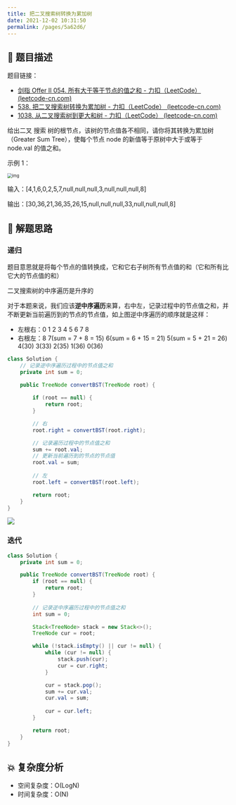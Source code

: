 ```yaml
---
title: 把二叉搜索树转换为累加树
date: 2021-12-02 10:31:50
permalink: /pages/5a62d6/
---
```


## 📃 题目描述

题目链接：

- [剑指 Offer II 054. 所有大于等于节点的值之和 - 力扣（LeetCode） (leetcode-cn.com)](https://leetcode-cn.com/problems/w6cpku/)
- [538. 把二叉搜索树转换为累加树 - 力扣（LeetCode） (leetcode-cn.com)](https://leetcode-cn.com/problems/convert-bst-to-greater-tree/)
- [1038. 从二叉搜索树到更大和树 - 力扣（LeetCode） (leetcode-cn.com)](https://leetcode-cn.com/problems/binary-search-tree-to-greater-sum-tree/)

给出二叉 搜索 树的根节点，该树的节点值各不相同，请你将其转换为累加树（Greater Sum Tree），使每个节点 node 的新值等于原树中大于或等于 node.val 的值之和。


示例 1：

<img src="https://assets.leetcode-cn.com/aliyun-lc-upload/uploads/2019/05/03/tree.png" alt="img" style="zoom: 67%;" />

输入：[4,1,6,0,2,5,7,null,null,null,3,null,null,null,8]

输出：[30,36,21,36,35,26,15,null,null,null,33,null,null,null,8]

## 🔔 解题思路

### 递归

题目意思就是将每个节点的值转换成，它和它右子树所有节点值的和（它和所有比它大的节点值的和）

二叉搜索树的中序遍历是升序的

对于本题来说，我们应该**逆中序遍历**来算，右中左，记录过程中的节点值之和，并不断更新当前遍历到的节点的节点值，如上图逆中序遍历的顺序就是这样：

- 左根右：0 1 2 3 4 5 6 7 8
- 右根左：8 7(sum = 7 + 8 = 15) 6(sum = 6 + 15 = 21) 5(sum = 5 + 21 = 26) 4(30) 3(33) 2(35) 1(36) 0(36)


```java
class Solution {
    // 记录逆中序遍历过程中的节点值之和
    private int sum = 0;

    public TreeNode convertBST(TreeNode root) {
        
        if (root == null) {
            return root;
        }

        // 右
        root.right = convertBST(root.right);

        // 记录遍历过程中的节点值之和
        sum += root.val;
        // 更新当前遍历到的节点的节点值
        root.val = sum;
        
        // 左
        root.left = convertBST(root.left);

        return root;
    }
}
```

![](https://cs-wiki.oss-cn-shanghai.aliyuncs.com/img/20211202105017.png)

### 迭代

```java
class Solution {
    private int sum = 0;

    public TreeNode convertBST(TreeNode root) {
        if (root == null) {
            return root;
        }
        
        // 记录逆中序遍历过程中的节点值之和
        int sum = 0;

        Stack<TreeNode> stack = new Stack<>();
        TreeNode cur = root;

        while (!stack.isEmpty() || cur != null) {
            while (cur != null) {
                stack.push(cur);
                cur = cur.right;
            }

            cur = stack.pop();
            sum += cur.val;
            cur.val = sum;
            
            cur = cur.left;
        }

        return root;
    }
}
```



## 💥 复杂度分析

- 空间复杂度：O(LogN)
- 时间复杂度：O(N)

